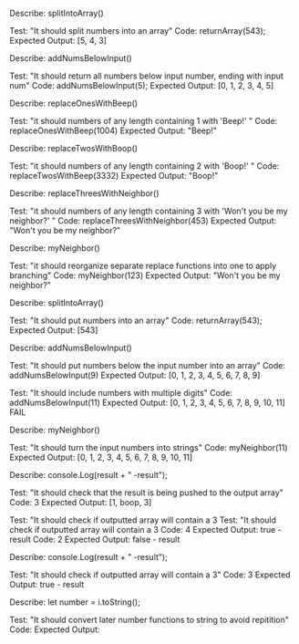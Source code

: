 Describe: splitIntoArray()

Test: "It should split numbers into an array"
Code: returnArray(543);
Expected Output: [5, 4, 3]

Describe: addNumsBelowInput()

Test: "It should return all numbers below input number, ending with input num"
Code: addNumsBelowInput(5);
Expected Output: [0, 1, 2, 3, 4, 5]


Describe: replaceOnesWithBeep()

Test: "it should numbers of any length containing 1 with 'Beep!' "
Code: replaceOnesWithBeep(1004)
Expected Output: "Beep!"


Describe: replaceTwosWithBoop()

Test: "it should numbers of any length containing 2 with 'Boop!' "
Code: replaceTwosWithBeep(3332)
Expected Output: "Boop!"

Describe: replaceThreesWithNeighbor()

Test: "it should numbers of any length containing 3 with 'Won't you be my neighbor?' "
Code: replaceThreesWithNeighbor(453)
Expected Output: "Won't you be my neighbor?"

Describe: myNeighbor()

Test: "it should reorganize separate replace functions into one to apply branching"
Code: myNeighbor(123)
Expected Output: "Won't you be my neighbor?"


Describe: splitIntoArray()

Test: "It should put numbers into an array"
Code: returnArray(543);
Expected Output: [543]


Describe: addNumsBelowInput()

Test: "It should put numbers below the input number into an array"
Code: addNumsBelowInput(9)
Expected Output: [0, 1, 2, 3, 4, 5, 6, 7, 8, 9]

Test: "It should include numbers with multiple digits"
Code: addNumsBelowInput(11)
Expected Output: [0, 1, 2, 3, 4, 5, 6, 7, 8, 9, 10, 11]
FAIL

Describe: myNeighbor()

Test: "It should turn the input numbers into strings"
Code: myNeighbor(11)
Expected Output: [0, 1, 2, 3, 4, 5, 6, 7, 8, 9, 10, 11]


Describe:  console.Log(result + " -result");

Test: "It should check that the result is being pushed to the output array"
Code: 3
Expected Output: [1, boop, 3]

Test: "It should check if outputted array will contain a 3
Test: "It should check if outputted array will contain a 3
Code: 4
Expected Output: true - result
Code: 2
Expected Output: false - result

Describe:  console.Log(result + " -result");

Test: "It should check if outputted array will contain a 3"
Code: 3
Expected Output: true - result

Describe: let number = i.toString();

Test: "It should convert later number functions to string to avoid repitition"
Code: 
Expected Output: 















